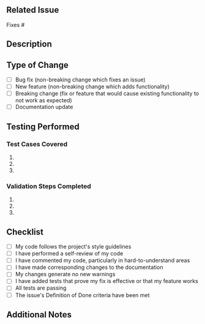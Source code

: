 ## Related Issue
<!-- Please link to the issue this PR addresses -->
Fixes #

## Description
<!-- Describe your changes in detail -->

## Type of Change
<!-- Please delete options that are not relevant -->
- [ ] Bug fix (non-breaking change which fixes an issue)
- [ ] New feature (non-breaking change which adds functionality)
- [ ] Breaking change (fix or feature that would cause existing functionality to not work as expected)
- [ ] Documentation update

## Testing Performed
<!-- Describe the tests you ran and their results -->

### Test Cases Covered
1. 
2. 
3. 

### Validation Steps Completed
<!-- List the validation steps from the issue that were completed -->
1. 
2. 
3. 

## Checklist
- [ ] My code follows the project's style guidelines
- [ ] I have performed a self-review of my code
- [ ] I have commented my code, particularly in hard-to-understand areas
- [ ] I have made corresponding changes to the documentation
- [ ] My changes generate no new warnings
- [ ] I have added tests that prove my fix is effective or that my feature works
- [ ] All tests are passing
- [ ] The issue's Definition of Done criteria have been met

## Additional Notes
<!-- Add any additional information that might be helpful for reviewers --> 
